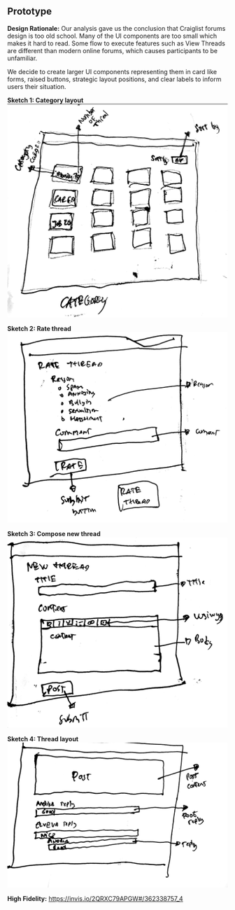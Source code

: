 ## Prototype

**Design Rationale:**
Our analysis gave us the conclusion that Craiglist forums design is too old school. Many of the UI components are too small which makes it hard to read. Some flow to execute features such as View Threads are different than modern online forums, which causes participants to be unfamiliar.

We decide to create larger UI components representing them in card like forms, raised buttons, strategic layout positions, and clear labels to inform users their situation.

**Sketch 1: Category layout**
![Category layout](img/1.jpg)

**Sketch 2: Rate thread**
![Rate thread](img/3.jpg)

**Sketch 3: Compose new thread**
![Compose new thread](img/2.jpg)

**Sketch 4: Thread layout**
![Thread layout](img/4.jpg)

**High Fidelity:**
https://invis.io/2QRXC79APGW#/362338757_4
